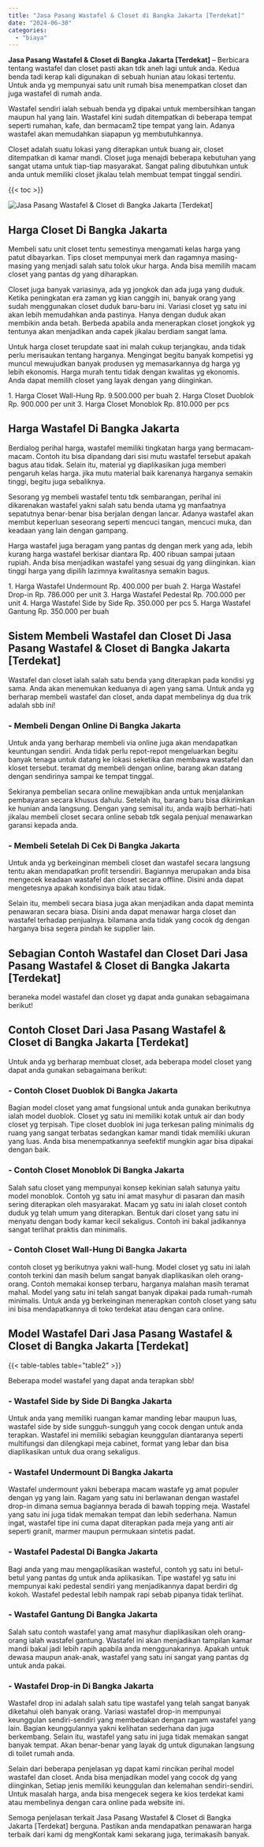 ```yaml
---
title: "Jasa Pasang Wastafel & Closet di Bangka Jakarta [Terdekat]"
date: "2024-06-30"
categories: 
  - "biaya"
---
```


**Jasa Pasang Wastafel & Closet di Bangka Jakarta \[Terdekat\]** – Berbicara tentang wastafel dan closet pasti akan tdk aneh lagi untuk anda. Kedua benda tadi kerap kali digunakan di sebuah hunian atau lokasi tertentu. Untuk anda yg mempunyai satu unit rumah bisa menempatkan closet dan juga wastafel di rumah anda.

Wastafel sendiri ialah sebuah benda yg dipakai untuk membersihkan tangan maupun hal yang lain. Wastafel kini sudah ditempatkan di beberapa tempat seperti rumahan, kafe, dan bermacam2 tipe tempat yang lain. Adanya wastafel akan memudahkan siapapun yg membutuhkannya.

Closet adalah suatu lokasi yang diterapkan untuk buang air, closet ditempatkan di kamar mandi. Closet juga menajdi beberapa kebutuhan yang sangat utama untuk tiap-tiap masyarakat. Sangat paling dibutuhkan untuk anda untuk memiliki closet jikalau telah membuat tempat tinggal sendiri.

{{< toc >}}

![Jasa Pasang Wastafel & Closet di Bangka Jakarta [Terdekat]](/images/wastafel-closet-murah50.png)

## Harga Closet Di Bangka Jakarta

Membeli satu unit closet tentu semestinya mengamati kelas harga yang patut dibayarkan. Tips closet mempunyai merk dan ragamnya masing-masing yang menjadi salah satu tolok ukur harga. Anda bisa memilih macam closet yang pantas dg yang diharapkan.

Closet juga banyak variasinya, ada yg jongkok dan ada juga yang duduk. Ketika peningkatan era zaman yg kian canggih ini, banyak orang yang sudah menggunakan closet duduk baru-baru ini. Variasi closet yg satu ini akan lebih memudahkan anda pastinya. Hanya dengan duduk akan membikin anda betah. Berbeda apabila anda menerapkan closet jongkok yg tentunya akan menjadikan anda capek jikalau berdiam sangat lama.

Untuk harga closet terupdate saat ini malah cukup terjangkau, anda tidak perlu merisaukan tentang harganya. Mengingat begitu banyak kompetisi yg muncul mewujudkan banyak produsen yg memasarkannya dg harga yg lebih ekonomis. Harga murah tentu tidak dengan kwalitas yg ekonomis. Anda dapat memilih closet yang layak dengan yang diinginkan.

1\. Harga Closet Wall-Hung Rp. 9.500.000 per buah 2. Harga Closet Duoblok Rp. 900.000 per unit 3. Harga Closet Monoblok Rp. 810.000 per pcs

## Harga Wastafel Di Bangka Jakarta

Berdialog perihal harga, wastafel memiliki tingkatan harga yang bermacam-macam. Contoh itu bisa dipandang dari sisi mutu wastafel tersebut apakah bagus atau tidak. Selain itu, material yg diaplikasikan juga memberi pengaruh kelas harga. jika mutu material baik karenanya harganya semakin tinggi, begitu juga sebaliknya.

Sesorang yg membeli wastafel tentu tdk sembarangan, perihal ini dikarenakan wastafel yakni salah satu benda utama yg manfaatnya sepatutnya benar-benar bisa berjalan dengan lancar. Adanya wastafel akan membut keperluan seseorang seperti mencuci tangan, mencuci muka, dan keadaan yang lain dengan gampang.

Harga wastafel juga beragam yang pantas dg dengan merk yang ada, lebih kurang harga wastafel berkisar diantara Rp. 400 ribuan sampai jutaan rupiah. Anda bisa menjadikan wastafel yang sesuai dg yang diinginkan. kian tinggi harga yang dipilih lazimnya kwalitasnya semakin bagus.

1\. Harga Wastafel Undermount Rp. 400.000 per buah 2. Harga Wastafel Drop-in Rp. 786.000 per unit 3. Harga Wastafel Pedestal Rp. 700.000 per unit 4. Harga Wastafel Side by Side Rp. 350.000 per pcs 5. Harga Wastafel Gantung Rp. 350.000 per buah

## Sistem Membeli Wastafel dan Closet Di Jasa Pasang Wastafel & Closet di Bangka Jakarta \[Terdekat\]

Wastafel dan closet ialah salah satu benda yang diterapkan pada kondisi yg sama. Anda akan menemukan keduanya di agen yang sama. Untuk anda yg berharap membeli wastafel dan closet, anda dapat membelinya dg dua trik adalah sbb ini!

### \- Membeli Dengan Online Di Bangka Jakarta

Untuk anda yang berharap membeli via online juga akan mendapatkan keuntungan sendiri. Anda tidak perlu repot-repot mengeluarkan begitu banyak tenaga untuk datang ke lokasi seketika dan membawa wastafel dan kloset tersebut. teramat dg membeli dengan online, barang akan datang dengan sendirinya sampai ke tempat tinggal.

Sekiranya pembelian secara online mewajibkan anda untuk menjalankan pembayaran secara khusus dahulu. Setelah itu, barang baru bisa dikirimkan ke hunian anda langsung. Dengan yang semisal itu, anda wajib berhati-hati jikalau membeli closet secara online sebab tdk segala penjual menawarkan garansi kepada anda.

### \- Membeli Setelah Di Cek Di Bangka Jakarta

Untuk anda yg berkeinginan membeli closet dan wastafel secara langsung tentu akan mendapatkan profit tersendiri. Bagiannya merupakan anda bisa mengecek keadaan wastafel dan closet secara offline. Disini anda dapat mengetesnya apakah kondisinya baik atau tidak.

Selain itu, membeli secara biasa juga akan menjadikan anda dapat meminta penawaran secara biasa. Disini anda dapat menawar harga closet dan wastafel terhadap penjualnya. bilamana anda tidak yang cocok dg dengan harganya bisa segera pindah ke supplier lain.

## Sebagian Contoh Wastafel dan Closet Dari Jasa Pasang Wastafel & Closet di Bangka Jakarta \[Terdekat\]

beraneka model wastafel dan closet yg dapat anda gunakan sebagaimana berikut!

## Contoh Closet Dari Jasa Pasang Wastafel & Closet di Bangka Jakarta \[Terdekat\]

Untuk anda yg berharap membuat closet, ada beberapa model closet yang dapat anda gunakan sebagaimana berikut:

### \- Contoh Closet Duoblok Di Bangka Jakarta

Bagian model closet yang amat fungsional untuk anda gunakan berikutnya ialah model duoblok. Closet yg satu ini memiliki kotak untuk air dan body closet yg terpisah. Tipe closet duoblok ini juga terkesan paling minimalis dg ruang yang sangat terbatas sedangkan kamar mandi tidak memiliki ukuran yang luas. Anda bisa menempatkannya seefektif mungkin agar bisa dipakai dengan baik.

### \- Contoh Closet Monoblok Di Bangka Jakarta

Salah satu closet yang mempunyai konsep kekinian salah satunya yaitu model monoblok. Contoh yg satu ini amat masyhur di pasaran dan masih sering diterapkan oleh masyarakat. Macam yg satu ini ialah closet contoh duduk yg telah umum yang diterapkan. Bentuk dari closet yang satu ini menyatu dengan body kamar kecil sekaligus. Contoh ini bakal jadikannya sangat terlihat praktis dan minimalis.

### \- Contoh Closet Wall-Hung Di Bangka Jakarta

contoh closet yg berikutnya yakni wall-hung. Model closet yg satu ini ialah contoh terkini dan masih belum sangat banyak diaplikasikan oleh orang-orang. Contoh memakai konsep terbaru, harganya malahan masih teramat mahal. Model yang satu ini telah sangat banyak dipakai pada rumah-rumah minimalis. Untuk anda yg berkeinginan menerapkan contoh closet yang satu ini bisa mendapatkannya di toko terdekat atau dengan cara online.

## Model Wastafel Dari Jasa Pasang Wastafel & Closet di Bangka Jakarta \[Terdekat\]

{{< table-tables table="table2" >}}

Beberapa model wastafel yang dapat anda terapkan sbb!

### \- Wastafel Side by Side Di Bangka Jakarta

Untuk anda yang memiliki ruangan kamar manding lebar maupun luas, wastafel side by side sungguh-sungguh yang cocok dengan untuk anda terapkan. Wastafel ini memiliki sebagian keunggulan diantaranya seperti multifungsi dan dilengkapi meja cabinet, format yang lebar dan bisa diaplikasikan untuk dua orang sekaligus.

### \- Wastafel Undermount Di Bangka Jakarta

Wastafel undermount yakni beberapa macam wastafe yg amat populer dengan yg yang lain. Ragam yang satu ini berlawanan dengan wastafel drop-in dimana semua bagiannya berada di bawah topping meja. Wastafel yang satu ini juga tidak memakan tempat dan lebih sederhana. Namun ingat, wastafel tipe ini cuma dapat diterapkan pada meja yang anti air seperti granit, marmer maupun permukaan sintetis padat.

### \- Wastafel Padestal Di Bangka Jakarta

Bagi anda yang mau mengaplikasikan wasteful, contoh yg satu ini betul-betul yang pantas dg untuk anda aplikasikan. Tipe wastafel yg satu ini mempunyai kaki pedestal sendiri yang menjadikannya dapat berdiri dg kokoh. Wastafel pedestal lebih nampak rapi sebab pipanya tidak terlihat.

### \- Wastafel Gantung Di Bangka Jakarta

Salah satu contoh wastafel yang amat masyhur diaplikasikan oleh orang-orang ialah wastafel gantung. Wastafel ini akan menjadikan tampilan kamar mandi bakal jadi lebih rapih apabila anda menggunakannya. Apakah untuk dewasa maupun anak-anak, wastafel yang satu ini sangat yang pantas dg untuk anda pakai.

### \- Wastafel Drop-in Di Bangka Jakarta

Wastafel drop ini adalah salah satu tipe wastafel yang telah sangat banyak diketahui oleh banyak orang. Variasi wastafel drop-in mempunyai keunggulan sendiri-sendiri yang membedakan dengan ragam wastafel yang lain. Bagian keunggulannya yakni kelihatan sederhana dan juga berkembang. Selain itu, wastafel yang satu ini juga tidak memakan sangat banyak tempat. Akan benar-benar yang layak dg untuk digunakan langsung di toilet rumah anda.

Selain dari beberapa penjelasan yg dapat kami rincikan perihal model wastafel dan closet. Anda bisa menjadikan model yang cocok dg yang diinginkan, Setiap jenis memiliki keunggulan dan kelemahan sendiri-sendiri. Untuk masalah harga, anda bisa mengecek segera ke kios terdekat kami atau membelinya dengan cara online pada website ini.

Semoga penjelasan terkait Jasa Pasang Wastafel & Closet di Bangka Jakarta \[Terdekat\] berguna. Pastikan anda mendapatkan penawaran harga terbaik dari kami dg mengKontak kami sekarang juga, terimakasih banyak.
